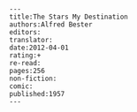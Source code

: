 
    ---
    title:The Stars My Destination
    authors:Alfred Bester
    editors:
    translator:
    date:2012-04-01
    rating:+
    re-read:
    pages:256
    non-fiction:
    comic:
    published:1957
    ---

    